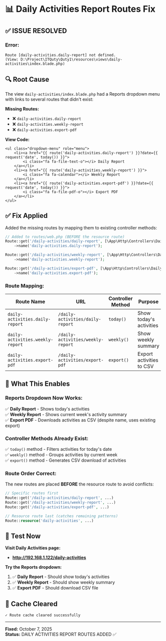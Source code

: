 # 📊 Daily Activities Report Routes Fix

## ✅ ISSUE RESOLVED

### **Error:**
```
Route [daily-activities.daily-report] not defined. 
(View: D:\Project\ITQuty\Quty1\resources\views\daily-activities\index.blade.php)
```

## 🔍 Root Cause

The view `daily-activities/index.blade.php` had a Reports dropdown menu with links to several routes that didn't exist:

**Missing Routes:**
- ❌ `daily-activities.daily-report`
- ❌ `daily-activities.weekly-report` 
- ❌ `daily-activities.export-pdf`

**View Code:**
```blade
<ul class="dropdown-menu" role="menu">
    <li><a href="{{ route('daily-activities.daily-report') }}?date={{ request('date', today()) }}">
        <i class="fa fa-file-text-o"></i> Daily Report
    </a></li>
    <li><a href="{{ route('daily-activities.weekly-report') }}">
        <i class="fa fa-calendar"></i> Weekly Report
    </a></li>
    <li><a href="{{ route('daily-activities.export-pdf') }}?date={{ request('date', today()) }}">
        <i class="fa fa-file-pdf-o"></i> Export PDF
    </a></li>
</ul>
```

## ✅ Fix Applied

Added the missing routes by mapping them to existing controller methods:

```php
// Added to routes/web.php (BEFORE the resource route)
Route::get('/daily-activities/daily-report', [\App\Http\Controllers\DailyActivityController::class, 'today'])
    ->name('daily-activities.daily-report');

Route::get('/daily-activities/weekly-report', [\App\Http\Controllers\DailyActivityController::class, 'weekly'])
    ->name('daily-activities.weekly-report');

Route::get('/daily-activities/export-pdf', [\App\Http\Controllers\DailyActivityController::class, 'export'])
    ->name('daily-activities.export-pdf');
```

### **Route Mapping:**

| Route Name | URL | Controller Method | Purpose |
|------------|-----|-------------------|---------|
| `daily-activities.daily-report` | `/daily-activities/daily-report` | `today()` | Show today's activities |
| `daily-activities.weekly-report` | `/daily-activities/weekly-report` | `weekly()` | Show weekly summary |
| `daily-activities.export-pdf` | `/daily-activities/export-pdf` | `export()` | Export activities to CSV |

## 🎯 What This Enables

### **Reports Dropdown Now Works:**
✅ **Daily Report** - Shows today's activities  
✅ **Weekly Report** - Shows current week's activity summary  
✅ **Export PDF** - Downloads activities as CSV (despite name, uses existing export)

### **Controller Methods Already Exist:**
✅ `today()` method - Filters activities for today's date  
✅ `weekly()` method - Groups activities by current week  
✅ `export()` method - Generates CSV download of activities

### **Route Order Correct:**
The new routes are placed **BEFORE** the resource route to avoid conflicts:
```php
// Specific routes first
Route::get('/daily-activities/daily-report', ...)
Route::get('/daily-activities/weekly-report', ...)
Route::get('/daily-activities/export-pdf', ...)

// Resource route last (catches remaining patterns)
Route::resource('daily-activities', ...)
```

## 🧪 Test Now

**Visit Daily Activities page:**
- **http://192.168.1.122/daily-activities**

**Try the Reports dropdown:**
1. ✅ **Daily Report** - Should show today's activities
2. ✅ **Weekly Report** - Should show weekly summary  
3. ✅ **Export PDF** - Should download CSV file

## 💾 Cache Cleared

```
✓ Route cache cleared successfully
```

---

**Fixed:** October 7, 2025  
**Status:** DAILY ACTIVITIES REPORT ROUTES ADDED ✅